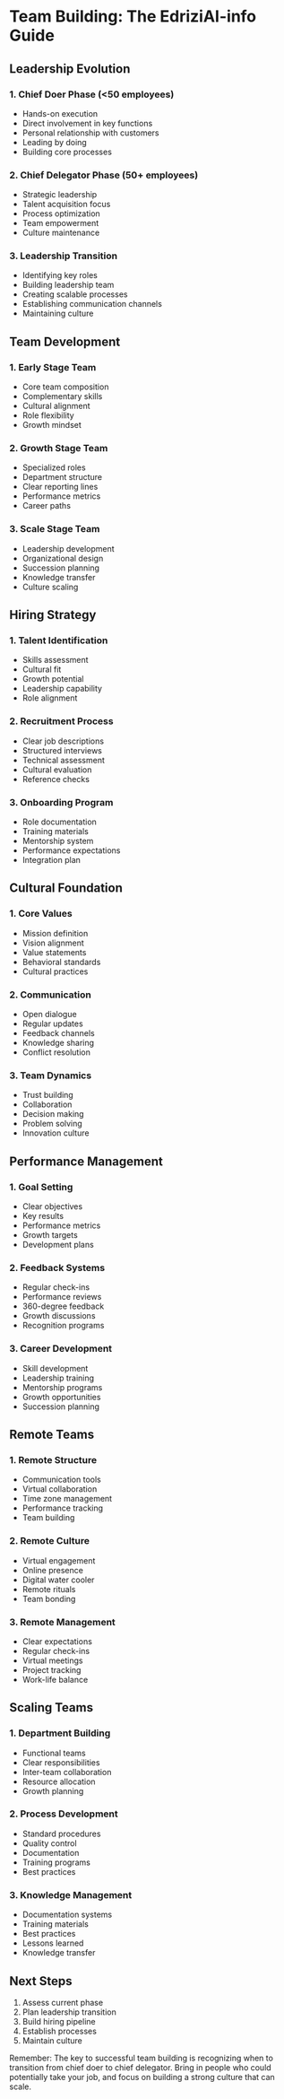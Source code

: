 # Team Building: The EdriziAI-info Guide

## Leadership Evolution

### 1. Chief Doer Phase (<50 employees)
- Hands-on execution
- Direct involvement in key functions
- Personal relationship with customers
- Leading by doing
- Building core processes

### 2. Chief Delegator Phase (50+ employees)
- Strategic leadership
- Talent acquisition focus
- Process optimization
- Team empowerment
- Culture maintenance

### 3. Leadership Transition
- Identifying key roles
- Building leadership team
- Creating scalable processes
- Establishing communication channels
- Maintaining culture

## Team Development

### 1. Early Stage Team
- Core team composition
- Complementary skills
- Cultural alignment
- Role flexibility
- Growth mindset

### 2. Growth Stage Team
- Specialized roles
- Department structure
- Clear reporting lines
- Performance metrics
- Career paths

### 3. Scale Stage Team
- Leadership development
- Organizational design
- Succession planning
- Knowledge transfer
- Culture scaling

## Hiring Strategy

### 1. Talent Identification
- Skills assessment
- Cultural fit
- Growth potential
- Leadership capability
- Role alignment

### 2. Recruitment Process
- Clear job descriptions
- Structured interviews
- Technical assessment
- Cultural evaluation
- Reference checks

### 3. Onboarding Program
- Role documentation
- Training materials
- Mentorship system
- Performance expectations
- Integration plan

## Cultural Foundation

### 1. Core Values
- Mission definition
- Vision alignment
- Value statements
- Behavioral standards
- Cultural practices

### 2. Communication
- Open dialogue
- Regular updates
- Feedback channels
- Knowledge sharing
- Conflict resolution

### 3. Team Dynamics
- Trust building
- Collaboration
- Decision making
- Problem solving
- Innovation culture

## Performance Management

### 1. Goal Setting
- Clear objectives
- Key results
- Performance metrics
- Growth targets
- Development plans

### 2. Feedback Systems
- Regular check-ins
- Performance reviews
- 360-degree feedback
- Growth discussions
- Recognition programs

### 3. Career Development
- Skill development
- Leadership training
- Mentorship programs
- Growth opportunities
- Succession planning

## Remote Teams

### 1. Remote Structure
- Communication tools
- Virtual collaboration
- Time zone management
- Performance tracking
- Team building

### 2. Remote Culture
- Virtual engagement
- Online presence
- Digital water cooler
- Remote rituals
- Team bonding

### 3. Remote Management
- Clear expectations
- Regular check-ins
- Virtual meetings
- Project tracking
- Work-life balance

## Scaling Teams

### 1. Department Building
- Functional teams
- Clear responsibilities
- Inter-team collaboration
- Resource allocation
- Growth planning

### 2. Process Development
- Standard procedures
- Quality control
- Documentation
- Training programs
- Best practices

### 3. Knowledge Management
- Documentation systems
- Training materials
- Best practices
- Lessons learned
- Knowledge transfer

## Next Steps
1. Assess current phase
2. Plan leadership transition
3. Build hiring pipeline
4. Establish processes
5. Maintain culture

Remember: The key to successful team building is recognizing when to transition from chief doer to chief delegator. Bring in people who could potentially take your job, and focus on building a strong culture that can scale.
